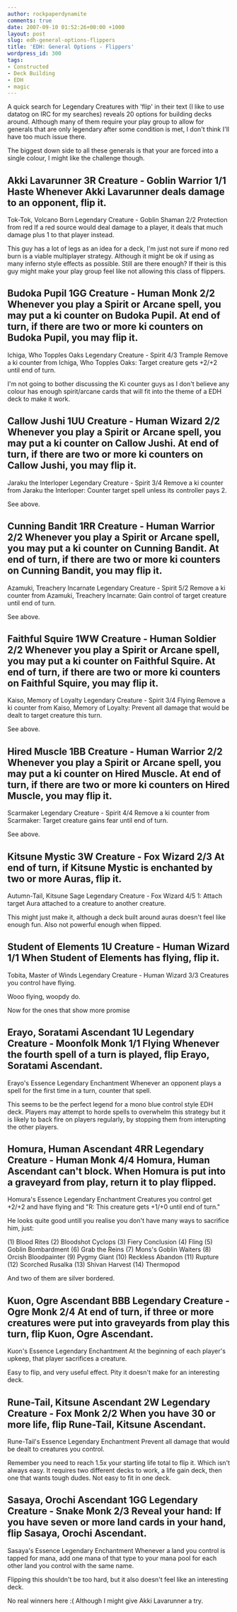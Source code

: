```yaml
---
author: rockpaperdynamite
comments: true
date: 2007-09-10 01:52:26+00:00 +1000
layout: post
slug: edh-general-options-flippers
title: 'EDH: General Options - Flippers'
wordpress_id: 300
tags:
- Constructed
- Deck Building
- EDH
- magic
---
```


A quick search for Legendary Creatures with 'flip' in their text (I like to use datatog on IRC for my searches) reveals 20 options for building decks around. Although many of them require your play group to allow for generals that are only legendary after some condition is met, I don't think I'll have too much issue there.

The biggest down side to all these generals is that your are forced into a single colour, I might like the challenge though.<!-- more -->

Akki Lavarunner 3R
Creature - Goblin Warrior
1/1
Haste
Whenever Akki Lavarunner deals damage to an opponent, flip it.
-----
Tok-Tok, Volcano Born
Legendary Creature - Goblin Shaman
2/2
Protection from red
If a red source would deal damage to a player, it deals that much damage plus 1 to that player instead.

This guy has a lot of legs as an idea for a deck, I'm just not sure if mono red burn is a viable multiplayer strategy. Although it might be ok if using as many inferno style effects as possible. Still are there enough? If their is this guy might make your play group feel like not allowing this class of flippers.

Budoka Pupil 1GG
Creature - Human Monk
2/2
Whenever you play a Spirit or Arcane spell, you may put a ki counter on Budoka Pupil.
At end of turn, if there are two or more ki counters on Budoka Pupil, you may flip it.
----
Ichiga, Who Topples Oaks
Legendary Creature - Spirit
4/3
Trample
Remove a ki counter from Ichiga, Who Topples Oaks: Target creature gets +2/+2 until end of turn.

I'm not going to bother discussing the Ki counter guys as I don't believe any colour has enough spirit/arcane cards that will fit into the theme of a EDH deck to make it work.

Callow Jushi 1UU
Creature - Human Wizard
2/2
Whenever you play a Spirit or Arcane spell, you may put a ki counter on Callow Jushi.
At end of turn, if there are two or more ki counters on Callow Jushi, you may flip it.
----
Jaraku the Interloper
Legendary Creature - Spirit
3/4
Remove a ki counter from Jaraku the Interloper: Counter target spell unless its controller pays 2.

See above.

Cunning Bandit 1RR
Creature - Human Warrior
2/2
Whenever you play a Spirit or Arcane spell, you may put a ki counter on Cunning Bandit.
At end of turn, if there are two or more ki counters on Cunning Bandit, you may flip it.
----
Azamuki, Treachery Incarnate
Legendary Creature - Spirit
5/2
Remove a ki counter from Azamuki, Treachery Incarnate: Gain control of target creature until end of turn.

See above.

Faithful Squire 1WW
Creature - Human Soldier
2/2
Whenever you play a Spirit or Arcane spell, you may put a ki counter on Faithful Squire.
At end of turn, if there are two or more ki counters on Faithful Squire, you may flip it.
-----
Kaiso, Memory of Loyalty
Legendary Creature - Spirit
3/4
Flying Remove a ki counter from Kaiso, Memory of Loyalty: Prevent all damage that would be dealt to target creature this turn.

See above.

Hired Muscle 1BB
Creature - Human Warrior
2/2
Whenever you play a Spirit or Arcane spell, you may put a ki counter on Hired Muscle.
At end of turn, if there are two or more ki counters on Hired Muscle, you may flip it.
----
Scarmaker
Legendary Creature - Spirit
4/4
Remove a ki counter from Scarmaker: Target creature gains fear until end of turn.

See above.

Kitsune Mystic 3W
Creature - Fox Wizard
2/3
At end of turn, if Kitsune Mystic is enchanted by two or more Auras, flip it.
-----
Autumn-Tail, Kitsune Sage
Legendary Creature - Fox Wizard
4/5
1: Attach target Aura attached to a creature to another creature.

This might just make it, although a deck built around auras doesn't feel like enough fun. Also not powerful enough when flipped.

Student of Elements 1U
Creature - Human Wizard
1/1
When Student of Elements has flying, flip it.
-----
Tobita, Master of Winds
Legendary Creature - Human Wizard
3/3
Creatures you control have flying.

Wooo flying, woopdy do.

Now for the ones that show more promise

Erayo, Soratami Ascendant 1U
Legendary Creature - Moonfolk Monk
1/1
Flying
Whenever the fourth spell of a turn is played, flip Erayo, Soratami Ascendant.
-----
Erayo's Essence Legendary Enchantment Whenever an opponent plays a spell for the first time in a turn, counter that spell.

This seems to be the perfect legend for a mono blue control style EDH deck. Players may attempt to horde spells to overwhelm this strategy but it is likely to back fire on players regularly, by stopping them from interupting the other players.

Homura, Human Ascendant 4RR
Legendary Creature - Human Monk
4/4
Homura, Human Ascendant can't block.
When Homura is put into a graveyard from play, return it to play flipped.
-----
Homura's Essence Legendary Enchantment Creatures you control get +2/+2 and have flying and "R: This creature gets +1/+0 until end of turn."

He looks quite good untill you realise you don't have many ways to sacrifice him, just:

(1) Blood Rites (2) Bloodshot Cyclops (3) Fiery Conclusion (4) Fling (5) Goblin Bombardment (6) Grab the Reins (7) Mons's Goblin Waiters (8) Orcish Bloodpainter (9) Pygmy Giant (10) Reckless Abandon (11) Rupture (12) Scorched Rusalka (13) Shivan Harvest (14) Thermopod

And two of them are silver bordered.

Kuon, Ogre Ascendant BBB
Legendary Creature - Ogre Monk
2/4
At end of turn, if three or more creatures were put into graveyards from play this turn, flip Kuon, Ogre Ascendant.
-----
Kuon's Essence
Legendary Enchantment
At the beginning of each player's upkeep, that player sacrifices a creature.

Easy to flip, and very useful effect. Pity it doesn't make for an interesting deck.

Rune-Tail, Kitsune Ascendant 2W
Legendary Creature - Fox Monk
2/2
When you have 30 or more life, flip Rune-Tail, Kitsune Ascendant.
-----
Rune-Tail's Essence
Legendary Enchantment
Prevent all damage that would be dealt to creatures you control.

Remember you need to reach 1.5x your starting life total to flip it. Which isn't always easy. It requires two different decks to work, a life gain deck, then one that wants tough dudes. Not easy to fit in one deck.

Sasaya, Orochi Ascendant 1GG
Legendary Creature - Snake Monk
2/3
Reveal your hand: If you have seven or more land cards in your hand, flip Sasaya, Orochi Ascendant.
-----
Sasaya's Essence
Legendary Enchantment
Whenever a land you control is tapped for mana, add one mana of that type to your mana pool for each other land you control with the same name.

Flipping this shouldn't be too hard, but it also doesn't feel like an interesting deck.

No real winners here :( Although I might give Akki Lavarunner a try.
